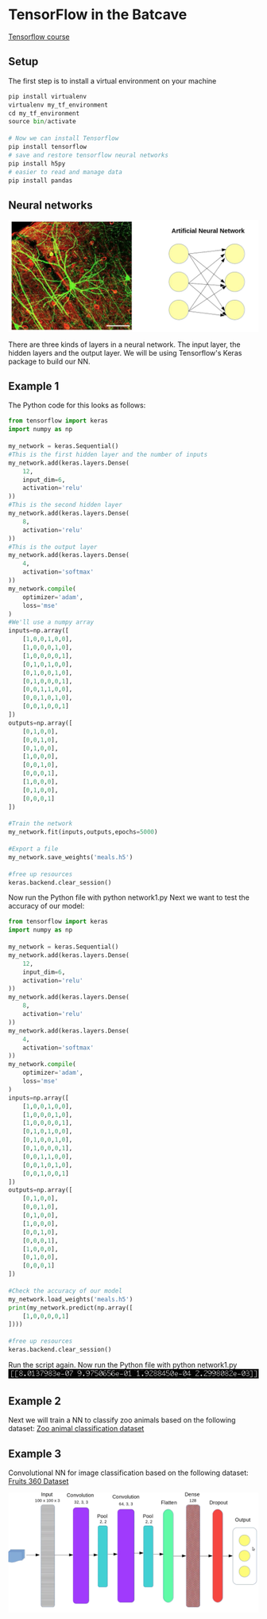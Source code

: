 # TensorFlow in the Batcave
[Tensorflow course](https://code.tutsplus.com/courses/learn-machine-learning-with-google-tensorflow/lessons/setting-up-tensorflow)

## Setup
The first step is to install a virtual environment on your machine

```Python
pip install virtualenv
virtualenv my_tf_environment
cd my_tf_environment
source bin/activate

# Now we can install Tensorflow
pip install tensorflow
# save and restore tensorflow neural networks
pip install h5py
# easier to read and manage data
pip install pandas
```

## Neural networks
![Neural networks](nn.png)

There are three kinds of layers in a neural network. The input layer, the hidden layers and the output layer. We will be using Tensorflow's Keras package to build our NN.


## Example 1
The Python code for this looks as follows:

```Python
from tensorflow import keras
import numpy as np

my_network = keras.Sequential()
#This is the first hidden layer and the number of inputs
my_network.add(keras.layers.Dense(
    12,
    input_dim=6,
    activation='relu'
))
#This is the second hidden layer
my_network.add(keras.layers.Dense(
    8,
    activation='relu'
))
#This is the output layer
my_network.add(keras.layers.Dense(
    4,
    activation='softmax'
))
my_network.compile(
    optimizer='adam',
    loss='mse'
)
#We'll use a numpy array
inputs=np.array([
    [1,0,0,1,0,0],
    [1,0,0,0,1,0],
    [1,0,0,0,0,1],
    [0,1,0,1,0,0],
    [0,1,0,0,1,0],
    [0,1,0,0,0,1],
    [0,0,1,1,0,0],
    [0,0,1,0,1,0],
    [0,0,1,0,0,1]
])
outputs=np.array([
    [0,1,0,0],
    [0,0,1,0],
    [0,1,0,0],
    [1,0,0,0],
    [0,0,1,0],
    [0,0,0,1],
    [1,0,0,0],
    [0,1,0,0],
    [0,0,0,1]
])

#Train the network
my_network.fit(inputs,outputs,epochs=5000)

#Export a file
my_network.save_weights('meals.h5')

#free up resources
keras.backend.clear_session()
```
Now run the Python file with python network1.py
Next we want to test the accuracy of our model:

```Python
from tensorflow import keras
import numpy as np

my_network = keras.Sequential()
my_network.add(keras.layers.Dense(
    12,
    input_dim=6,
    activation='relu'
))
my_network.add(keras.layers.Dense(
    8,
    activation='relu'
))
my_network.add(keras.layers.Dense(
    4,
    activation='softmax'
))
my_network.compile(
    optimizer='adam',
    loss='mse'
)
inputs=np.array([
    [1,0,0,1,0,0],
    [1,0,0,0,1,0],
    [1,0,0,0,0,1],
    [0,1,0,1,0,0],
    [0,1,0,0,1,0],
    [0,1,0,0,0,1],
    [0,0,1,1,0,0],
    [0,0,1,0,1,0],
    [0,0,1,0,0,1]
])
outputs=np.array([
    [0,1,0,0],
    [0,0,1,0],
    [0,1,0,0],
    [1,0,0,0],
    [0,0,1,0],
    [0,0,0,1],
    [1,0,0,0],
    [0,1,0,0],
    [0,0,0,1]
])

#Check the accuracy of our model
my_network.load_weights('meals.h5')
print(my_network.predict(np.array([
    [1,0,0,0,0,1]
])))

#free up resources
keras.backend.clear_session()
```

Run the script again. Now run the Python file with python network1.py
![result from Python network1.py](mealtest.png)

## Example 2
Next we will train a NN to classify zoo animals based on the following dataset: [Zoo animal classification dataset](https://www.kaggle.com/uciml/zoo-animal-classification)

## Example 3
Convolutional NN for image classification based on the following dataset: [Fruits 360 Dataset](https://www.kaggle.com/moltean/fruits)

![Image classification neural network](example3.png)